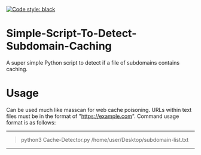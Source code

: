 [![Code style: black](https://img.shields.io/badge/code%20style-black-000000.svg)](https://github.com/psf/black)

# Simple-Script-To-Detect-Subdomain-Caching
A super simple Python script to detect if a file of subdomains contains caching.

# Usage
Can be used much like masscan for web cache poisoning. URLs within text files must be in the format of "https://example.com". Command usage format is as follows:

-----------------------------------------------------------------
> python3 Cache-Detector.py /home/user/Desktop/subdomain-list.txt
-----------------------------------------------------------------
